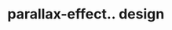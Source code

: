 # parallax-effect.. design                                                                                                                                                                                                                                                                                                                                 
                                     

